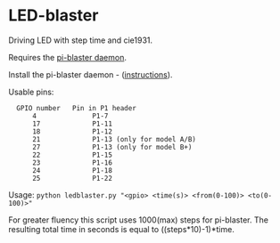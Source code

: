 LED-blaster
================

Driving LED with step time and cie1931.

Requires the <a href="https://github.com/sarfata/pi-blaster">pi-blaster daemon</a>.

Install the pi-blaster daemon - (<a href="https://github.com/sarfata/pi-blaster#how-to-build-and-install">instructions</a>).

Usable pins:

      GPIO number   Pin in P1 header
          4              P1-7
          17             P1-11
          18             P1-12
          21             P1-13 (only for model A/B)
          27             P1-13 (only for model B+)
          22             P1-15
          23             P1-16
          24             P1-18
          25             P1-22


Usage: ``python ledblaster.py "<gpio> <time(s)> <from(0-100)> <to(0-100)>"``

For greater fluency this script uses 1000(max) steps for pi-blaster. The resulting total time in seconds is equal to ((steps*10)-1)*time.
